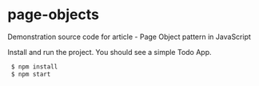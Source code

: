 # page-objects

Demonstration source code for article - Page Object pattern in JavaScript

Install and run the project. You should see a simple Todo App.

```sh
 $ npm install
 $ npm start
```
